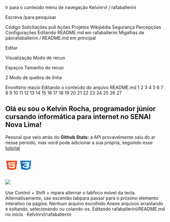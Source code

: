 Ir para o conteúdo
menu de navegação
Kelvinrvl
/
rafaballerini

Escreva /para pesquisar

Código
Solicitações pull
Ações
Projetos
Wikipédia
Segurança
Percepções
Configurações
Editando README.md em rafaballerini
Migalhas de pãorafaballerini
/
README.md
em
principal

Editar

Visualização
Modo de recuo

Espaços
Tamanho do recuo

2
Modo de quebra de linha

Envoltório macio
Editando o conteúdo do arquivo README.md
1
2
3
4
5
6
7
8
9
10
11
12
13
14
15
16
17
18
19
20
21
22
23
24
25
26
27
## Olá eu sou o Kelvin Rocha, programador júnior cursando informática para internet no SENAI Nova Lima!

Pessoal que veio atrás do **Github Stats:** a API provavelmente saiu do ar nesse período,
mas você pode adicionar a sua própria, seguindo esse [tutorial](https://github.com/anuraghazra/github-readme-stats/blob/master/readme.md#deploy-on-your-own-vercel-instance)

<div style="display: inline_block"><br>
  <img align="center" alt="Rafa-HTML" height="30" width="40" src="https://raw.githubusercontent.com/devicons/devicon/master/icons/html5/html5-original.svg">
  <img align="center" alt="Rafa-CSS" height="30" width="40" src="https://raw.githubusercontent.com/devicons/devicon/master/icons/css3/css3-original.svg">
</div>
  
  ##
 
<div> 
 </a>
  <a href="https://www.instagram.com/kl.rocha" target="_blank"><img src="https://img.shields.io/badge/-Instagram-%23E4405F?style=for-the-badge&logo=instagram&logoColor=white" target="_blank"></a>


</div>

Use Control + Shift + mpara alternar o tabfoco móvel da tecla. Alternativamente, use escentão tabpara passar para o próximo elemento interativo na página.
Nenhum arquivo escolhido
Anexe arquivos arrastando e soltando, selecionando ou colando-os.
Editando rafaballerini/README.md no início · Kelvinrvl/rafaballerini
 
